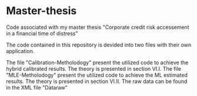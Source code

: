 # Master-thesis
Code associated with my master thesis "Corporate credit risk accessement in a financial time of distress"

The code contained in this repository is devided into two files with their own application.

The file "Calibration-Metholodogy" present the utilized code to achieve the hybrid calibrated results. The theory is presented in section VI.I.
The file "MLE-Metholodogy" present the utilized code to achieve the ML estimated results. The theory is presented in section VI.II.
The raw data can be found in the XML file "Dataraw"

